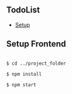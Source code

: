 ## TodoList

 - [Setup](https://github.com/isahelgersai/TodoList-React-Laravel#setup-fronted)


## Setup Frontend

```

$ cd ../project_folder

$ npm install

$ npm start

```
